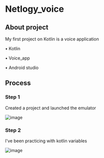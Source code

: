 # Netlogy_voice
## About project
My first project on Kotlin is a voice application

• Kotlin

• Voice_app

• Android studio

## Process

### Step 1

Created a project and launched the emulator

![image](https://user-images.githubusercontent.com/67556607/200925067-aa283cf9-b4c7-47fe-aba4-2b8c101d0551.png)

### Step 2
I've been practicing with kotlin variables

![image](https://user-images.githubusercontent.com/67556607/200928970-7326a3aa-9897-4f6e-a9c8-452e7f4c6005.png)
